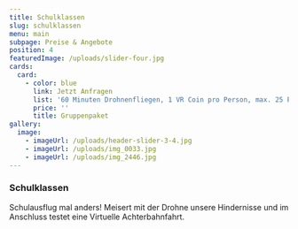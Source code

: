 ```yaml
---
title: Schulklassen
slug: schulklassen
menu: main
subpage: Preise & Angebote
position: 4
featuredImage: /uploads/slider-four.jpg
cards:
  card:
    - color: blue
      link: Jetzt Anfragen
      list: '60 Minuten Drohnenfliegen, 1 VR Coin pro Person, max. 25 Personen '
      price: ''
      title: Gruppenpaket
gallery:
  image:
    - imageUrl: /uploads/header-slider-3-4.jpg
    - imageUrl: /uploads/img_0033.jpg
    - imageUrl: /uploads/img_2446.jpg
---
```

### Schulklassen

Schulausflug mal anders!
Meisert mit der Drohne unsere Hindernisse und im Anschluss testet eine Virtuelle Achterbahnfahrt.
